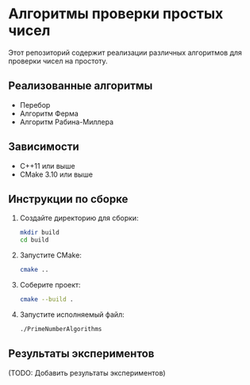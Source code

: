 # Алгоритмы проверки простых чисел

Этот репозиторий содержит реализации различных алгоритмов для проверки чисел на простоту.

## Реализованные алгоритмы

- Перебор
- Алгоритм Ферма
- Алгоритм Рабина-Миллера

## Зависимости

- C++11 или выше
- CMake 3.10 или выше

## Инструкции по сборке

1. Создайте директорию для сборки:
    ```bash
    mkdir build
    cd build
    ```
2. Запустите CMake:
    ```bash
    cmake ..
    ```
3. Соберите проект:
    ```bash
    cmake --build .
    ```
4. Запустите исполняемый файл:
    ```bash
    ./PrimeNumberAlgorithms
    ```

## Результаты экспериментов

(TODO: Добавить результаты экспериментов)

